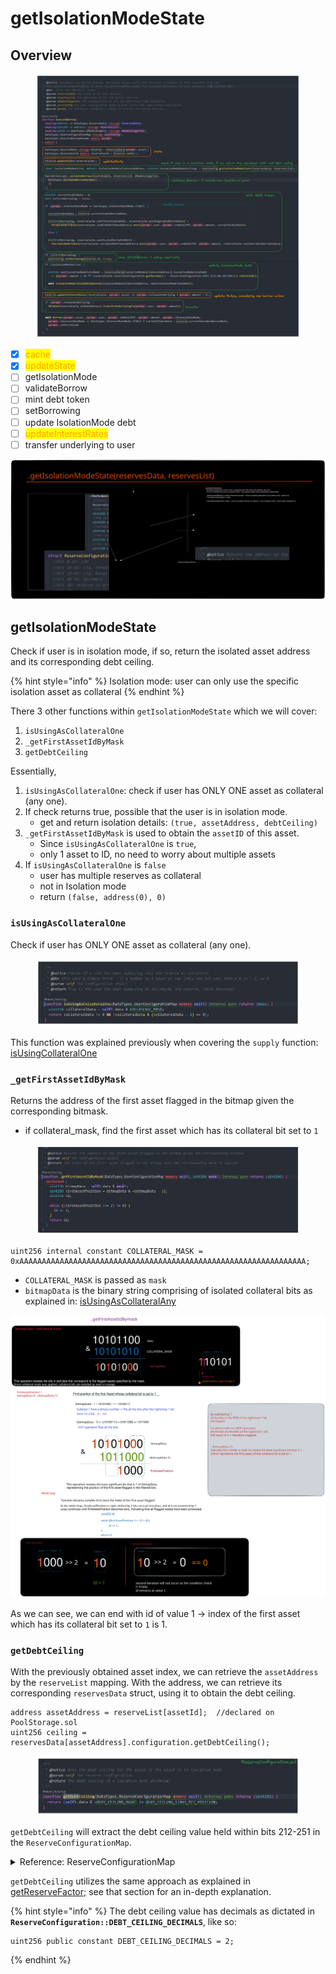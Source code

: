 # getIsolationModeState

## Overview

<figure><img src="../../.gitbook/assets/image (39).png" alt=""><figcaption></figcaption></figure>

* [x] <mark style="color:orange;">cache</mark>
* [x] <mark style="color:orange;">updateState</mark>
* [ ] getIsolationMode
* [ ] validateBorrow
* [ ] mint debt token
* [ ] setBorrowing&#x20;
* [ ] update IsolationMode debt
* [ ] <mark style="color:orange;">updateInterestRates</mark>
* [ ] transfer underlying to user

<img src="../../.gitbook/assets/file.excalidraw (6).svg" alt="" class="gitbook-drawing">

## getIsolationModeState

Check if user is in isolation mode, if so, return the isolated asset address and its corresponding debt ceiling.

{% hint style="info" %}
Isolation mode: user can only use the specific isolation asset as collateral
{% endhint %}

There 3 other functions within `getIsolationModeState` which we will cover:

1. `isUsingAsCollateralOne`
2. `_getFirstAssetIdByMask`
3. `getDebtCeiling`

Essentially,&#x20;

1. `isUsingAsCollateralOne`: check if user has ONLY ONE asset as collateral (any one).
2. If check returns true, possible that the user is in isolation mode.
   * get and return isolation details: `(true, assetAddress, debtCeiling)`
3. `_getFirstAssetIdByMask` is used to obtain the `assetID` of this asset.&#x20;
   * Since `isUsingAsCollateralOne` is `true`,&#x20;
   * only 1 asset to ID, no need to worry about multiple assets
4. If `isUsingAsCollateralOne` is `false`&#x20;
   * user has multiple reserves as collateral&#x20;
   * not in Isolation mode&#x20;
   * return `(false, address(0), 0)`

### `isUsingAsCollateralOne`

Check if user has ONLY ONE asset as collateral (any one).

<figure><img src="../../.gitbook/assets/image (60).png" alt=""><figcaption></figcaption></figure>

This function was explained previously when covering the `supply` function: [isUsingCollateralOne](../supply/isfirstsupply/isusingascollateralone-isusingascollateralany.md#isusingcollateralone)

### `_getFirstAssetIdByMask`

Returns the address of the first asset flagged in the bitmap given the corresponding bitmask.

* if collateral\_mask, find the first asset which has its collateral bit set to `1`

<figure><img src="../../.gitbook/assets/image (47).png" alt=""><figcaption></figcaption></figure>

```solidity
uint256 internal constant COLLATERAL_MASK = 
0xAAAAAAAAAAAAAAAAAAAAAAAAAAAAAAAAAAAAAAAAAAAAAAAAAAAAAAAAAAAAAAAA;
```

* `COLLATERAL_MASK` is passed as `mask`
* `bitmapData` is the binary string comprising of isolated collateral bits as explained in: [isUsingAsCollateralAny](../supply/isfirstsupply/isusingascollateralone-isusingascollateralany.md#isusingascollateralany)&#x20;

<img src="../../.gitbook/assets/file.excalidraw (8).svg" alt="" class="gitbook-drawing">

As we can see, we can end with id of value 1 -> index of the first asset which has its collateral bit set to `1` is 1.&#x20;

### `getDebtCeiling`

With the previously obtained asset index, we can retrieve the `assetAddress` by the `reserveList` mapping. With the address, we can retrieve its corresponding `reservesData` struct, using it to obtain the debt ceiling.

```solidity
address assetAddress = reserveList[assetId];  //declared on PoolStorage.sol
uint256 ceiling = reservesData[assetAddress].configuration.getDebtCeiling();
```

<figure><img src="../../.gitbook/assets/image (215).png" alt=""><figcaption></figcaption></figure>

`getDebtCeiling` will extract the debt ceiling value held within bits 212-251 in the `ReserveConfigurationMap`.

<details>

<summary>Reference: ReserveConfigurationMap</summary>

![](<../../.gitbook/assets/image (229) (1).png>)

</details>

`getDebtCeiling` utilizes the same approach as explained in [getReserveFactor](../../primer/bitmap-and-masks/#getreservefactor); see that section for an in-depth explanation.

{% hint style="info" %}
The debt ceiling value has decimals as dictated in **`ReserveConfiguration::DEBT_CEILING_DECIMALS`**, like so:

```solidity
uint256 public constant DEBT_CEILING_DECIMALS = 2;
```
{% endhint %}

